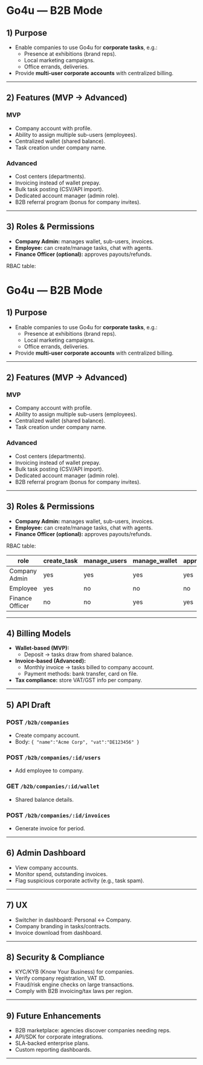 # Go4u — B2B Mode

## 1) Purpose
- Enable companies to use Go4u for **corporate tasks**, e.g.:  
  - Presence at exhibitions (brand reps).  
  - Local marketing campaigns.  
  - Office errands, deliveries.  
- Provide **multi-user corporate accounts** with centralized billing.  

---

## 2) Features (MVP → Advanced)

### MVP
- Company account with profile.  
- Ability to assign multiple sub-users (employees).  
- Centralized wallet (shared balance).  
- Task creation under company name.  

### Advanced
- Cost centers (departments).  
- Invoicing instead of wallet prepay.  
- Bulk task posting (CSV/API import).  
- Dedicated account manager (admin role).  
- B2B referral program (bonus for company invites).  

---

## 3) Roles & Permissions
- **Company Admin:** manages wallet, sub-users, invoices.  
- **Employee:** can create/manage tasks, chat with agents.  
- **Finance Officer (optional):** approves payouts/refunds.  

RBAC table:

# Go4u — B2B Mode

## 1) Purpose
- Enable companies to use Go4u for **corporate tasks**, e.g.:  
  - Presence at exhibitions (brand reps).  
  - Local marketing campaigns.  
  - Office errands, deliveries.  
- Provide **multi-user corporate accounts** with centralized billing.  

---

## 2) Features (MVP → Advanced)

### MVP
- Company account with profile.  
- Ability to assign multiple sub-users (employees).  
- Centralized wallet (shared balance).  
- Task creation under company name.  

### Advanced
- Cost centers (departments).  
- Invoicing instead of wallet prepay.  
- Bulk task posting (CSV/API import).  
- Dedicated account manager (admin role).  
- B2B referral program (bonus for company invites).  

---

## 3) Roles & Permissions
- **Company Admin:** manages wallet, sub-users, invoices.  
- **Employee:** can create/manage tasks, chat with agents.  
- **Finance Officer (optional):** approves payouts/refunds.  

RBAC table:

| role            | create_task | manage_users | manage_wallet | approve_refunds |
| --------------- | ----------- | ------------ | ------------- | --------------- |
| Company Admin   | yes         | yes          | yes           | yes             |
| Employee        | yes         | no           | no            | no              |
| Finance Officer | no          | no           | yes           | yes             |



---

## 4) Billing Models
- **Wallet-based (MVP):**  
  - Deposit → tasks draw from shared balance.  
- **Invoice-based (Advanced):**  
  - Monthly invoice → tasks billed to company account.  
  - Payment methods: bank transfer, card on file.  
- **Tax compliance:** store VAT/GST info per company.  

---

## 5) API Draft

### POST `/b2b/companies`
- Create company account.  
- Body: `{ "name":"Acme Corp", "vat":"DE123456" }`

### POST `/b2b/companies/:id/users`
- Add employee to company.  

### GET `/b2b/companies/:id/wallet`
- Shared balance details.  

### POST `/b2b/companies/:id/invoices`
- Generate invoice for period.  

---

## 6) Admin Dashboard
- View company accounts.  
- Monitor spend, outstanding invoices.  
- Flag suspicious corporate activity (e.g., task spam).  

---

## 7) UX
- Switcher in dashboard: Personal ↔ Company.  
- Company branding in tasks/contracts.  
- Invoice download from dashboard.  

---

## 8) Security & Compliance
- KYC/KYB (Know Your Business) for companies.  
- Verify company registration, VAT ID.  
- Fraud/risk engine checks on large transactions.  
- Comply with B2B invoicing/tax laws per region.  

---

## 9) Future Enhancements
- B2B marketplace: agencies discover companies needing reps.  
- API/SDK for corporate integrations.  
- SLA-backed enterprise plans.  
- Custom reporting dashboards.  

---
